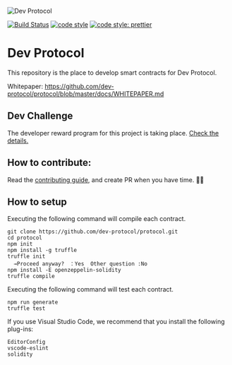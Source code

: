 ![Dev Protocol](https://raw.githubusercontent.com/dev-protocol/repository-token/master/public/asset/logo.png)

[![Build Status](https://travis-ci.org/dev-protocol/protocol.svg?branch=master)](https://travis-ci.org/dev-protocol/protocol)
[![code style](https://img.shields.io/badge/code_style-XO-5ed9c7.svg)](https://github.com/xojs/xo)
[![code style: prettier](https://img.shields.io/badge/code_style-prettier-ff69b4.svg)](https://github.com/prettier/prettier)

# Dev Protocol

This repository is the place to develop smart contracts for Dev Protocol.

Whitepaper: https://github.com/dev-protocol/protocol/blob/master/docs/WHITEPAPER.md

## Dev Challenge

The developer reward program for this project is taking place. [Check the details.](https://github.com/dev-protocol/protocol/blob/master/docs/DEV_CHALLENGE.md)

## How to contribute:

Read the [contributing guide](https://github.com/dev-protocol/protocol/blob/master/.github/CONTRIBUTING.md), and create PR when you have time. 🧚✨

## How to setup

Executing the following command will compile each contract.

```
git clone https://github.com/dev-protocol/protocol.git
cd protocol
npm init
npm install -g truffle
truffle init
  →Proceed anyway?　：Yes  Other question :No
npm install -E openzeppelin-solidity
truffle compile
```

Executing the following command will test each contract.
```
npm run generate
truffle test
```


If you use Visual Studio Code, we recommend that you install the following plug-ins:

```
EditorConfig
vscode-eslint
solidity
```
